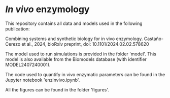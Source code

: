# *In vivo* enzymology

This repository contains all data and models used in the following publication:

Combining systems and synthetic biology for in vivo enzymology. Castaño-Cerezo et al., 2024, bioRxiv preprint, doi: 10.1101/2024.02.02.578620

The model used to run simulations is provided in the folder 'model'. This model is also available from the Biomodels database (with identifier MODEL2407240001).

The code used to quantify in vivo enzymatic parameters can be found in the Jupyter notebook 'enzinvivo.ipynb'.

All the figures can be found in the folder 'figures'.